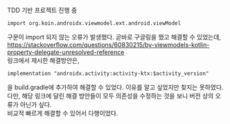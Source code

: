 TDD 기반 프로젝트 진행 중
```
import org.koin.androidx.viewmodel.ext.android.viewModel
```
구문이 import 되지 않는 오류가 발생했다. 곧바로 구글링을 했고 해결할 수 있었는데,  
https://stackoverflow.com/questions/60830215/by-viewmodels-kotlin-property-delegate-unresolved-reference  
링크에서 제시한 해결방안은,  

```
implementation "androidx.activity:activity-ktx:$activity_version"
```
을 build.gradle에 추가하여 해결할 수 있었다. 이유를 알고 싶었지만 찾지는 못하였다.  
다만, 해당 링크에 달린 해결 방안들이 모두 의존성을 수정하는 것을 보니 버전 상의 오류가 아닌가 싶다.  
비교적 빠르게 해결할 수 있어서 다행이었다.
